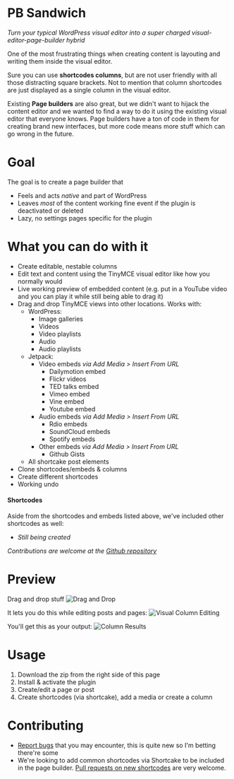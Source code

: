 # PB Sandwich
*Turn your typical WordPress visual editor into a super charged visual-editor-page-builder hybrid*

One of the most frustrating things when creating content is layouting and writing them inside the visual editor.

Sure you can use **shortcodes columns**, but are not user friendly with all those distracting square brackets. Not to mention that column shortcodes are just displayed as a single column in the visual editor.

Existing **Page builders** are also great, but we didn't want to hijack the content editor and we wanted to find a way to do it using the existing visual editor that everyone knows. Page builders have a ton of code in them for creating brand new interfaces, but more code means more stuff which can go wrong in the future.

# Goal

The goal is to create a page builder that
* Feels and acts *native* and part of WordPress
* Leaves *most* of the content working fine event if the plugin is deactivated or deleted
* Lazy, no settings pages specific for the plugin

# What you can do with it

* Create editable, nestable columns
* Edit text and content using the TinyMCE visual editor like how you normally would
* Live working preview of embedded content (e.g. put in a YouTube video and you can play it while still being able to drag it)
* Drag and drop TinyMCE views into other locations. Works with:
	* WordPress:
		* Image galleries
		* Videos
		* Video playlists
		* Audio
		* Audio playlists
	* Jetpack:
	  	* Video embeds *via Add Media > Insert From URL*
			* Dailymotion embed
			* Flickr videos
			* TED talks embed
			* Vimeo embed
			* Vine embed
			* Youtube embed
		* Audio embeds *via Add Media > Insert From URL*
			* Rdio embeds
			* SoundCloud embeds
			* Spotify embeds
		* Other embeds *via Add Media > Insert From URL*
			* Github Gists
	* All shortcake post elements
* Clone shortcodes/embeds & columns
* Create different shortcodes
* Working undo

#### Shortcodes

Aside from the shortcodes and embeds listed above, we've included other shortcodes as well:

* *Still being created*

*Contributions are welcome at the [Github repository](https://github.com/gambitph/Page-Builder-Sandwich/)*

# Preview

Drag and drop stuff
![Drag and Drop](https://raw.githubusercontent.com/gambitph/Page-Builder-Sandwich/master/preview/drag-and-drop.jpg)

It lets you do this while editing posts and pages:
![Visual Column Editing](https://raw.githubusercontent.com/gambitph/Page-Builder-Sandwich/master/preview/visual-editor.jpg)

You'll get this as your output:
![Column Results](https://raw.githubusercontent.com/gambitph/Page-Builder-Sandwich/master/preview/frontend.jpg)

# Usage

1. Download the zip from the right side of this page
2. Install & activate the plugin
3. Create/edit a page or post
4. Create shortcodes (via shortcake), add a media or create a column

# Contributing

* [Report bugs](https://github.com/gambitph/Page-Builder-Sandwich/issues) that you may encounter, this is quite new so I'm betting there're some
* We're looking to add common shortcodes via Shortcake to be included in the page builder. [Pull requests on new shortcodes](https://github.com/gambitph/Page-Builder-Sandwich/pulls) are very welcome.
